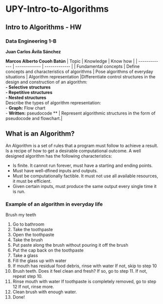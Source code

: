 # UPY-Intro-to-Algorithms
## Intro to Algorithms - HW
### Data Engineering 1-B

**Juan Carlos Ávila Sánchez**

**Marcos Alberto Couoh Batún**
| Topic | Knowledge | Know how |
| ------------- | ------------- | ------------- |
| Fundamental concepts	| Define concepts and characteristics of algorithms	| Pose algorithms of everyday situations
| Algorithm representation	|Differentiate control structures in the design and construction of an algorithm: <br /> **- Selective structures** <br /> **- Repetitive structures** <br /> **- Nested structures** <br /> Describe the types of algorithm representation: <br /> - **Graph:** Flow chart <br /> - **Written:** pseudocode ** 	| Represent algorithmic structures in the form of pseudocode and flowchart.|

## What is an Algorithm? ##

An Algorithm is a set of rules that a program must follow to achieve a result.
Is a recipe of how to get a desirable computational outcome.
A well designed algorithm has the following characteristics:
- Is finite. It cannot run forever, must have a starting and ending points.
- Must have well-dfined inputs and outputs.
- Must be computationally factible. It must not use all available resources, it must be efficient.
- Given certain inputs, must produce the same output every single time it is run.

### Example of an algorithm in everyday life ###

Brush my teeth
  1. Go to bathroom
  2. Take the toothpaste
  3. Open the toothpaste
  4. Take the brush
  5. Put paste along the brush without pouring it off the brush
  6. Put the cap back on the toothpaste
  7. Take a glass
  8. Fill the glass up with water
  9. If mouth has residual food debris, rinse with water
      If not, skip to step 10
  10. Brush teeth.
      Does it feel clean and fresh? If so, go to step 11.
      If not, repeat step 10.
  11. Rinse mouth with water
      If toothpaste is completely removed, go to step 12
      If not, rinse more.
  12. Clean brush with enough water.
  13. Done!
